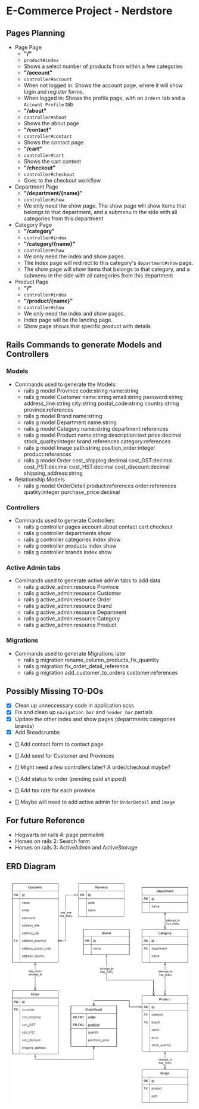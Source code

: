 # E-Commerce Project - Nerdstore

## Pages Planning

- Page Page
    - **"/"**
    - `product#index`
    - Shows a select number of products from within a few categories
    - **"/account"**
    - `controller#account`
    - When not logged in: Shows the account page, where it will show login and register forms.
    - When logged in: Shows the profile page, with an `Orders` tab and a `Account Profile` tab
    - **"/about"**
    - `controller#about`
    - Shows the about page
    - **"/contact"**
    - `controller#contact`
    - Shows the contact page
    - **"/cart"**
    - `controller#cart`
    - Shows the cart content
    - **"/checkout"**
    - `controller#checkout`
    - Goes to the checkout workflow
- Department Page
    - **"/department/{name}"**
    - `controller#show`
    - We only need the show page. The show page will show items that belongs to that department, and a submenu in the side with all categories from this department
- Category Page
    - **"/category"**
    - `controller#index`
    - **"/category/{name}"**
    - `controller#show`
    - We only need the index and show pages.
    - The index page will redirect to this category's `department#show` page.
    - The show page will show items that belongs to that category, and a submenu in the side with all categories from this department
- Product Page
    - **"/"**
    - `controller#index`
    - **"/product/{name}"**
    - `controller#show`
    - We only need the index and show pages.
    - Index page will be the landing page.
    - Show page shows that specific product with details



## Rails Commands to generate Models and Controllers

### Models

- Commands used to generate the Models:
    - rails g model Province code:string name:string
    - rails g model Customer name:string email:string password:string address_line:string city:string postal_code:string country:string province:references
    - rails g model Brand name:string
    - rails g model Department name:string
    - rails g model Category name:string department:references
    - rails g model Product name:string description:text price:decimal stock_quatity:integer brand:references category:references
    - rails g model Image path:string position_order:integer product:references
    - rails g model Order cost_shipping:decimal cost_GST:decimal cost_PST:decimal cost_HST:decimal cost_discount:decimal shipping_address:string
- Relationship Models
    - rails g model OrderDetail product:references order:references quatity:integer purchase_price:decimal

### Controllers

- Commands used to generate Controllers
    - rails g controller pages account about contact cart checkout
    - rails g controller departments show
    - rails g controller categories index show
    - rails g controller products index show
    - rails g controller brands index show

### Active Admin tabs

- Commands used to generate active admin tabs to add data
    - rails g active_admin:resource Province
    - rails g active_admin:resource Customer
    - rails g active_admin:resource Order
    - rails g active_admin:resource Brand
    - rails g active_admin:resource Department
    - rails g active_admin:resource Category
    - rails g active_admin:resource Product

### Migrations

- Commands used to generate Migrations later
    - rails g migration rename_column_products_fix_quantity
    - rails g migration fix_order_detail_reference
    - rails g migration add_customer_to_orders customer:references

## Possibly Missing TO-DOs

- [x] Clean up unneccessary code in application.scss
- [x] Fix and clean up `navigation_bar` and `header_bar` partials
- [x] Update the other index and show pages (departments categories brands)
- [x] Add Breadcrumbs
- [] Add contact form to contact page
- [] Add seed for Customer and Provinces

- [] Might need a few controllers later? A order/checkout maybe?
- [] Add status to order (pending paid shipped)
- [] Add tax rate for each province
- [] Maybe will need to add active admin for `OrderDetail` and `Image`

## For future Reference

- Hogwarts on rails 4: page permalink
- Horses on rails 2: Search form
- Horses on rails 3: ActiveAdmin and ActiveStorage

## ERD Diagram
<div style="display: block; text-align: center; padding: 1rem; max-width:100%; height:auto;">
    <img src="./docs/ecommerce.png">
</div>
